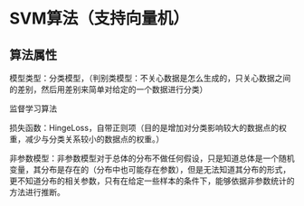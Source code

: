 # SVM算法（支持向量机）
## 算法属性
模型类型：分类模型，（判别类模型：不关心数据是怎么生成的，只关心数据之间的差别，然后用差别来简单对给定的一个数据进行分类）  

监督学习算法  

损失函数：HingeLoss，自带正则项（目的是增加对分类影响较大的数据点的权重，减少与分类关系较小的数据点的权重。）  

非参数模型：非参数模型对于总体的分布不做任何假设，只是知道总体是一个随机变量，其分布是存在的（分布中也可能存在参数），但是无法知道其分布的形式，更不知道分布的相关参数，只有在给定一些样本的条件下，能够依据非参数统计的方法进行推断。  
